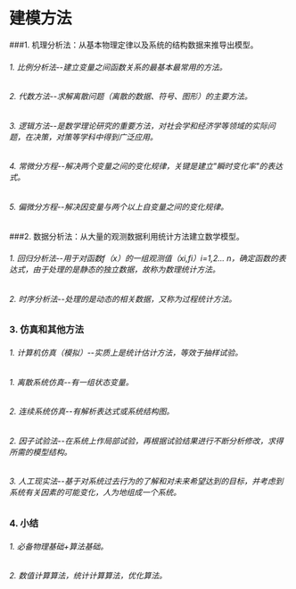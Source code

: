 # 建模方法

###1. 机理分析法：从基本物理定律以及系统的结构数据来推导出模型。
######    1. 比例分析法--建立变量之间函数关系的最基本最常用的方法。
######    2. 代数方法--求解离散问题（离散的数据、符号、图形）的主要方法。
######    3. 逻辑方法--是数学理论研究的重要方法，对社会学和经济学等领域的实际问题，在决策，对策等学科中得到广泛应用。
######    4. 常微分方程--解决两个变量之间的变化规律，关键是建立"瞬时变化率"的表达式。
######    5. 偏微分方程--解决因变量与两个以上自变量之间的变化规律。

###2. 数据分析法：从大量的观测数据利用统计方法建立数学模型。
######    1. 回归分析法--用于对函数f（x）的一组观测值（xi,fi）i=1,2… n，确定函数的表达式，由于处理的是静态的独立数据，故称为数理统计方法。
######    2. 时序分析法--处理的是动态的相关数据，又称为过程统计方法。

### 3. 仿真和其他方法
######    1. 计算机仿真（模拟）--实质上是统计估计方法，等效于抽样试验。
######        1. 离散系统仿真--有一组状态变量。
######        2. 连续系统仿真--有解析表达式或系统结构图。
######    2. 因子试验法--在系统上作局部试验，再根据试验结果进行不断分析修改，求得所需的模型结构。
######    3. 人工现实法--基于对系统过去行为的了解和对未来希望达到的目标，并考虑到系统有关因素的可能变化，人为地组成一个系统。

### 4. 小结
######    1. 必备物理基础+算法基础。
######    2. 数值计算算法，统计计算算法，优化算法。